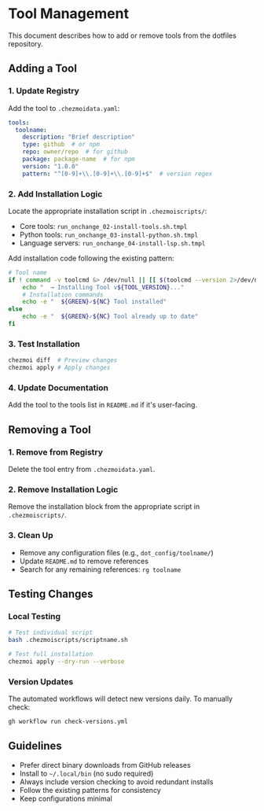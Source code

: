 # Tool Management

This document describes how to add or remove tools from the dotfiles repository.

## Adding a Tool

### 1. Update Registry

Add the tool to `.chezmoidata.yaml`:

```yaml
tools:
  toolname:
    description: "Brief description"
    type: github  # or npm
    repo: owner/repo  # for github
    package: package-name  # for npm
    version: "1.0.0"
    pattern: "^[0-9]+\\.[0-9]+\\.[0-9]+$"  # version regex
```

### 2. Add Installation Logic

Locate the appropriate installation script in `.chezmoiscripts/`:
- Core tools: `run_onchange_02-install-tools.sh.tmpl`
- Python tools: `run_onchange_03-install-python.sh.tmpl`
- Language servers: `run_onchange_04-install-lsp.sh.tmpl`

Add installation code following the existing pattern:

```bash
# Tool name
if ! command -v toolcmd &> /dev/null || [[ $(toolcmd --version 2>/dev/null | grep -oE '[0-9]+\.[0-9]+\.[0-9]+' | head -1) != "${TOOL_VERSION}" ]]; then
    echo "  → Installing Tool v${TOOL_VERSION}..."
    # Installation commands
    echo -e "  ${GREEN}✓${NC} Tool installed"
else
    echo -e "  ${GREEN}✓${NC} Tool already up to date"
fi
```

### 3. Test Installation

```bash
chezmoi diff  # Preview changes
chezmoi apply # Apply changes
```

### 4. Update Documentation

Add the tool to the tools list in `README.md` if it's user-facing.

## Removing a Tool

### 1. Remove from Registry

Delete the tool entry from `.chezmoidata.yaml`.

### 2. Remove Installation Logic

Remove the installation block from the appropriate script in `.chezmoiscripts/`.

### 3. Clean Up

- Remove any configuration files (e.g., `dot_config/toolname/`)
- Update `README.md` to remove references
- Search for any remaining references: `rg toolname`

## Testing Changes

### Local Testing

```bash
# Test individual script
bash .chezmoiscripts/scriptname.sh

# Test full installation
chezmoi apply --dry-run --verbose
```

### Version Updates

The automated workflows will detect new versions daily. To manually check:

```bash
gh workflow run check-versions.yml
```

## Guidelines

- Prefer direct binary downloads from GitHub releases
- Install to `~/.local/bin` (no sudo required)
- Always include version checking to avoid redundant installs
- Follow the existing patterns for consistency
- Keep configurations minimal